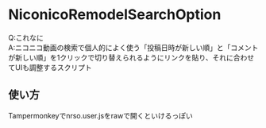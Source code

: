 # NiconicoRemodelSearchOption
Q:これなに  
A:ニコニコ動画の検索で個人的によく使う「投稿日時が新しい順」と「コメントが新しい順」を1クリックで切り替えられるようにリンクを貼り、それに合わせてUIも調整するスクリプト  

使い方
---
Tampermonkeyでnrso.user.jsをrawで開くといけるっぽい
